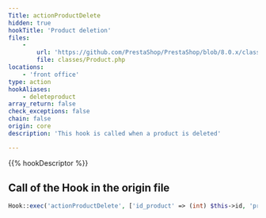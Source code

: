 ```yaml
---
Title: actionProductDelete
hidden: true
hookTitle: 'Product deletion'
files:
    -
        url: 'https://github.com/PrestaShop/PrestaShop/blob/8.0.x/classes/Product.php'
        file: classes/Product.php
locations:
    - 'front office'
type: action
hookAliases:
    - deleteproduct
array_return: false
check_exceptions: false
chain: false
origin: core
description: 'This hook is called when a product is deleted'

---
```


{{% hookDescriptor %}}

## Call of the Hook in the origin file

```php
Hook::exec('actionProductDelete', ['id_product' => (int) $this->id, 'product' => $this])
```
